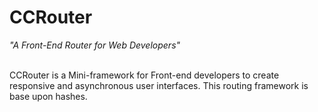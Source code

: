 # CCRouter

*"A Front-End Router for Web Developers"* <br><br>

CCRouter is a Mini-framework for Front-end developers to create responsive and asynchronous user interfaces. This routing framework is base upon hashes. 
